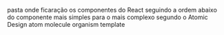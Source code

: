 pasta onde ficaração os componentes do React seguindo a ordem abaixo do componente mais simples para o mais complexo segundo o Atomic Design
atom
molecule
organism
template
